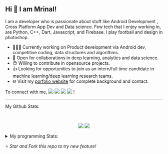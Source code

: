 ## Hi 👋 I am Mrinal!
I am a developer who is passionate about stuff like Android Development , Cross Platform App Dev and Data science. Few tech that I enjoy working in, are Python, C++, Dart, Javascript, and  Firebase. I play football and design in photoshop.

- 👨🏽‍💻 Currently working on Product development via Android dev, competitive coding, data structures and algorithms.
- 🤝 Open for collaborations in deep learning, analytics and data science.
- 😊 Willing to contribute in opensource projects.
- 👍 Looking for opportunities to join as an intern/full time candidate in machine learning/deep learning research teams.
- 🌐 Visit my [porfolio website](https://mrityagi.github.io/portfolio/) for complete background and contact.

To connect with me,
[<img src="https://img.shields.io/badge/linkedin-%230077B5.svg?&style=for-the-badge&logo=linkedin&logoColor=white" />](http://www.linkedin.com/in/mrinal-tyagi-a8bb61179) [<img src = "https://img.shields.io/badge/instagram-%23E4405F.svg?&style=for-the-badge&logo=instagram&logoColor=white">](https://www.instagram.com/mrityagi) [<img src = "https://img.shields.io/badge/facebook-%231877F2.svg?&style=for-the-badge&logo=facebook&logoColor=white">](https://www.facebook.com/profile.php?id=100006664187718&ref=bookmarks) [<img src ="https://img.shields.io/badge/portfolio-web-%23.svg?&style=for-the-badge&logo=&logoColor=white%22">](https://mrityagi.github.io/portfolio/) !

---
My Github Stats: 

<br>

<p align = "center">
  <img src = "https://github-readme-stats.vercel.app/api?username=mrityagi&show_icons=true&theme=radical&line_height=27">
  <img src = "https://github-readme-stats.vercel.app/api/top-langs/?username=mrityagi&hide=css,html&theme=tokyonight">
</p>


<details>
<summary> My programming Stats: </summary>
  
<!--START_SECTION:waka-->
**I'm a night 🦉** 

```text
🌞 Morning    84 commits     ████░░░░░░░░░░░░░░░░░░░░░   19.4% 
🌆 Daytime    130 commits    ███████░░░░░░░░░░░░░░░░░░   30.02% 
🌃 Evening    166 commits    █████████░░░░░░░░░░░░░░░░   38.34% 
🌙 Night      53 commits     ███░░░░░░░░░░░░░░░░░░░░░░   12.24%

```
📅 **I'm Most Productive on Saturdays** 

```text
Monday       54 commits     ███░░░░░░░░░░░░░░░░░░░░░░   12.47% 
Tuesday      60 commits     ███░░░░░░░░░░░░░░░░░░░░░░   13.86% 
Wednesday    37 commits     ██░░░░░░░░░░░░░░░░░░░░░░░   8.55% 
Thursday     64 commits     ███░░░░░░░░░░░░░░░░░░░░░░   14.78% 
Friday       59 commits     ███░░░░░░░░░░░░░░░░░░░░░░   13.63% 
Saturday     85 commits     █████░░░░░░░░░░░░░░░░░░░░   19.63% 
Sunday       74 commits     ████░░░░░░░░░░░░░░░░░░░░░   17.09%

```


📊 **This week I spent my time on** 

```text
💻 Operating Systems: 
Linux                    2 hrs 8 mins        █████████████████████████   100.0%

```


<!--END_SECTION:waka-->

---

</details>

⭐ *Star and Fork this repo to try new feature!* 

